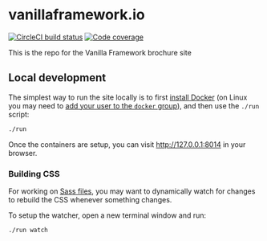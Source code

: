 # vanillaframework.io
[![CircleCI build status](https://circleci.com/gh/canonical-web-and-design/vanillaframework.io.svg?style=shield)](https://circleci.com/gh/canonical-web-and-design/vanillaframework.io) [![Code coverage](https://codecov.io/gh/canonical-web-and-design/vanillaframework.io/branch/master/graph/badge.svg)](https://codecov.io/gh/canonical-web-and-design/vanillaframework.io)

This is the repo for the Vanilla Framework brochure site

## Local development

The simplest way to run the site locally is to first [install Docker](https://docs.docker.com/engine/installation/) (on Linux you may need to [add your user to the `docker` group](https://docs.docker.com/engine/installation/linux/linux-postinstall/)), and then use the `./run` script:

``` bash
./run
```

Once the containers are setup, you can visit <http://127.0.0.1:8014> in your browser.

### Building CSS

For working on [Sass files](_sass), you may want to dynamically watch for changes to rebuild the CSS whenever something changes.

To setup the watcher, open a new terminal window and run:

``` bash
./run watch
```
